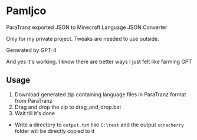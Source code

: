 # Pamljco
ParaTranz exported JSON to Minecraft Language JSON Converter

Only for my private project. Tweaks are needed to use outside.

Generated by GPT-4

And yes it's working.
I know there are better ways I just felt like farming GPT

## Usage
1. Download generated zip containing language files in ParaTranz format from ParaTranz
2. Drag and drop the zip to drag_and_drop.bat
3. Wait till it's done
- Write a directory to ```output.txt``` like ```C:\test``` and the output ```scracherry``` folder will be directly copied to it
